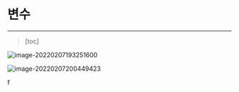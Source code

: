 # 변수

---

> [toc]



![image-20220207193251600](/Users/youngzi/Desktop/디노룡_GIT/Algorithms/references/IMG/image-20220207193251600.png)

![image-20220207200449423](/Users/youngzi/Desktop/디노룡_GIT/Algorithms/references/IMG/image-20220207200449423.png)



f















